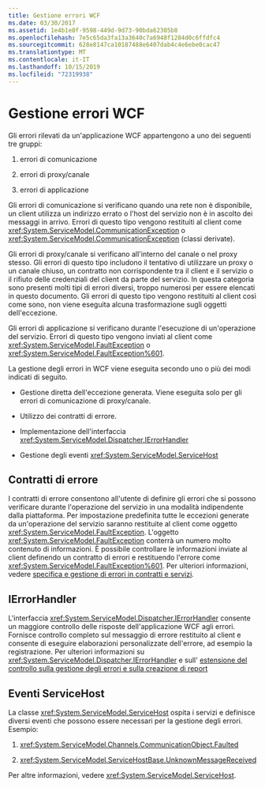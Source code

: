 ```yaml
---
title: Gestione errori WCF
ms.date: 03/30/2017
ms.assetid: 1e4b1e0f-9598-449d-9d73-90bda62305b8
ms.openlocfilehash: 7e5c65da3fa13a3640c7a6948f1284d0c6ffdfc4
ms.sourcegitcommit: 628e8147ca10187488e6407dab4c4e6ebe0cac47
ms.translationtype: MT
ms.contentlocale: it-IT
ms.lasthandoff: 10/15/2019
ms.locfileid: "72319938"
---
```

# <a name="wcf-error-handling"></a>Gestione errori WCF
Gli errori rilevati da un'applicazione WCF appartengono a uno dei seguenti tre gruppi:  
  
1. errori di comunicazione  
  
2. errori di proxy/canale  
  
3. errori di applicazione  
  
 Gli errori di comunicazione si verificano quando una rete non è disponibile, un client utilizza un indirizzo errato o l'host del servizio non è in ascolto dei messaggi in arrivo. Errori di questo tipo vengono restituiti al client come <xref:System.ServiceModel.CommunicationException> o <xref:System.ServiceModel.CommunicationException> (classi derivate).  
  
 Gli errori di proxy/canale si verificano all'interno del canale o nel proxy stesso. Gli errori di questo tipo includono il tentativo di utilizzare un proxy o un canale chiuso, un contratto non corrispondente tra il client e il servizio o il rifiuto delle credenziali del client da parte del servizio. In questa categoria sono presenti molti tipi di errori diversi, troppo numerosi per essere elencati in questo documento. Gli errori di questo tipo vengono restituiti al client così come sono, non viene eseguita alcuna trasformazione sugli oggetti dell'eccezione.  
  
 Gli errori di applicazione si verificano durante l'esecuzione di un'operazione del servizio. Errori di questo tipo vengono inviati al client come <xref:System.ServiceModel.FaultException> o <xref:System.ServiceModel.FaultException%601>.  
  
 La gestione degli errori in WCF viene eseguita secondo uno o più dei modi indicati di seguito.  
  
- Gestione diretta dell'eccezione generata. Viene eseguita solo per gli errori di comunicazione di proxy/canale.  
  
- Utilizzo dei contratti di errore.  
  
- Implementazione dell'interfaccia <xref:System.ServiceModel.Dispatcher.IErrorHandler>  
  
- Gestione degli eventi <xref:System.ServiceModel.ServiceHost>  
  
## <a name="fault-contracts"></a>Contratti di errore  
 I contratti di errore consentono all'utente di definire gli errori che si possono verificare durante l'operazione del servizio in una modalità indipendente dalla piattaforma. Per impostazione predefinita tutte le eccezioni generate da un'operazione del servizio saranno restituite al client come oggetto <xref:System.ServiceModel.FaultException>. L'oggetto <xref:System.ServiceModel.FaultException> conterrà un numero molto contenuto di informazioni. È possibile controllare le informazioni inviate al client definendo un contratto di errori e restituendo l'errore come <xref:System.ServiceModel.FaultException%601>. Per ulteriori informazioni, vedere [specifica e gestione di errori in contratti e servizi](specifying-and-handling-faults-in-contracts-and-services.md).  
  
## <a name="ierrorhandler"></a>IErrorHandler  
 L'interfaccia <xref:System.ServiceModel.Dispatcher.IErrorHandler> consente un maggiore controllo delle risposte dell'applicazione WCF agli errori.  Fornisce controllo completo sul messaggio di errore restituito al client e consente di eseguire elaborazioni personalizzate dell'errore, ad esempio la registrazione.  Per ulteriori informazioni su <xref:System.ServiceModel.Dispatcher.IErrorHandler> e sull' [estensione del controllo sulla gestione degli errori e sulla creazione di report](./samples/extending-control-over-error-handling-and-reporting.md)  
  
## <a name="servicehost-events"></a>Eventi ServiceHost  
 La classe <xref:System.ServiceModel.ServiceHost> ospita i servizi e definisce diversi eventi che possono essere necessari per la gestione degli errori. Esempio:  
  
1. <xref:System.ServiceModel.Channels.CommunicationObject.Faulted>
  
2. <xref:System.ServiceModel.ServiceHostBase.UnknownMessageReceived>
  
 Per altre informazioni, vedere <xref:System.ServiceModel.ServiceHost>.
